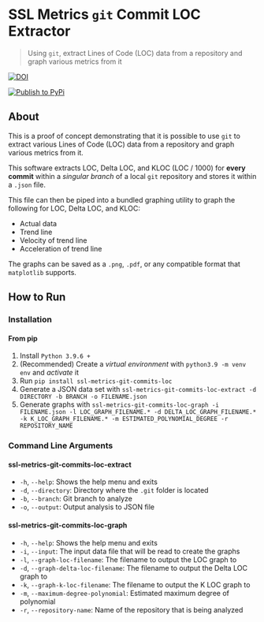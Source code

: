 # SSL Metrics `git` Commit LOC Extractor

> Using `git`, extract Lines of Code (LOC) data from a repository and graph various metrics from it

[![DOI](https://zenodo.org/badge/374020358.svg)](https://zenodo.org/badge/latestdoi/374020358)

[![Publish to PyPi](https://github.com/SoftwareSystemsLaboratory/ssl-metrics-git-commits-loc/actions/workflows/pypi.yml/badge.svg)](https://github.com/SoftwareSystemsLaboratory/ssl-metrics-git-commits-loc/actions/workflows/pypi.yml)

## About

This is a proof of concept demonstrating that it is possible to use `git` to extract various Lines of Code (LOC) data from a repository and graph various metrics from it.

This software extracts LOC, Delta LOC, and KLOC (LOC / 1000) for **every commit** within a *singular branch* of a local `git` repository and stores it within a `.json` file.

This file can then be piped into a bundled graphing utility to graph the following for LOC, Delta LOC, and KLOC:

* Actual data
* Trend line
* Velocity of trend line
* Acceleration of trend line

The graphs can be saved as a `.png`, `.pdf`, or any compatible format that `matplotlib` supports.

## How to Run

### Installation

#### From pip

1. Install `Python 3.9.6 +`
2. (Recommended) Create a *virtual environment* with `python3.9 -m venv env` and *activate* it
3. Run `pip install ssl-metrics-git-commits-loc`
4. Generate a JSON data set with `ssl-metrics-git-commits-loc-extract -d DIRECTORY -b BRANCH -o FILENAME.json`
5. Generate graphs with `ssl-metrics-git-commits-loc-graph -i FILENAME.json -l LOC_GRAPH_FILENAME.* -d DELTA_LOC_GRAPH_FILENAME.* -k K_LOC_GRAPH_FILENAME.* -m ESTIMATED_POLYNOMIAL_DEGREE -r REPOSITORY_NAME`

### Command Line Arguments

#### ssl-metrics-git-commits-loc-extract

- `-h`, `--help`: Shows the help menu and exits
- `-d`, `--directory`: Directory where the `.git` folder is located
- `-b`, `--branch`: Git branch to analyze
- `-o`, `--output`: Output analysis to JSON file

#### ssl-metrics-git-commits-loc-graph

- `-h`, `--help`: Shows the help menu and exits
- `-i`, `--input`: The input data file that will be read to create the graphs
- `-l`, `--graph-loc-filename`: The filename to output the LOC graph to
- `-d`, `--graph-delta-loc-filename`: The filename to output the Delta LOC graph to
- `-k`, `--graph-k-loc-filename`: The filename to output the K LOC graph to
- `-m`, `--maximum-degree-polynomial`: Estimated maximum degree of polynomial
- `-r`, `--repository-name`: Name of the repository that is being analyzed
